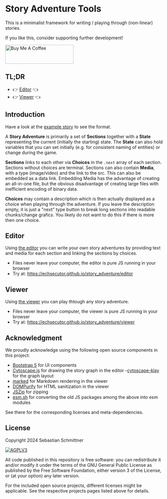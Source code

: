# Story Adventure Tools

This is a minimalist framework for writing / playing through (non-linear) stories.

If you like this, consider supporting further development!

<a href="https://www.buymeacoffee.com/Echsecutor" target="_blank"><img src="https://cdn.buymeacoffee.com/buttons/v2/default-yellow.png" alt="Buy Me A Coffee" style="height: 60px !important;width: 217px !important;" ></a>

## TL;DR

- 👉️ [Editor](https://echsecutor.github.io/story_adventure/editor)  👈️
- 👉️ [Viewer](https://echsecutor.github.io/story_adventure/viewer)  👈️


## Introduction

Have a look at the [example story](stories/example_story.json) to see the format.

A **Story Adventure** is primarily a set of **Sections** together with a **State** representing the current (initially the starting) state.
The **State** can also hold variables that you can set initially (e.g. for consistent naming of entities) or change during the game.

**Sections** links to each other via **Choices** in the `.next` array of each section. Sections without choices are terminal.
Sections can also contain **Media**, with a type (image/video) and the link to the src. This can also be embedded as a data link.
Embedding Media has the advantage of creating an all-in-one file, but the obvious disadvantage of creating large files with inefficient encoding of binary data.

**Choices** may contain a description which is then actually displayed as a choice when playing through the adventure.
If you leave the description empty, it is just a "next" type button to break long sections into readable chunks/change grafics. You likely do not want to do this if there is more then one choice.

## Editor

Using [the editor](./editor/) you can write your own story adventures by providing text and media for each section and linking the sections by choices.

- Files never leave your computer, the editor is pure JS running in your browser
- Try at: https://echsecutor.github.io/story_adventure/editor 

## Viewer

Using [the viewer](./viewer/) you can play thtough any story adventure.

- Files never leave your computer, the viewer is pure JS running in your browser
- Try at: https://echsecutor.github.io/story_adventure/viewer 


## Acknowledgment

We proudly acknowledge using the following open source components in this project:

- [Bootstrap 5](https://github.com/twbs/bootstrap) for UI components
- [Cytoscape.js](https://github.com/cytoscape/cytoscape.js) for drawing the story graph in the editor
  -[cytoscape-klay](https://github.com/cytoscape/cytoscape.js-klay) for the graph layout
- [marked](https://github.com/markedjs/marked) for Markdown rendering in the viewer
- [DOMPurify](https://github.com/cure53/DOMPurify) for HTML sanitization in the viewer
- [JSZip](https://github.com/Stuk/jszip) for zipping
- [esm.sh](https://github.com/esm-dev/esm.sh) for converting the old JS packages among the above into esm modules

See there for the corresponding licenses and meta-dependencies.

## License

Copyright 2024 Sebastian Schmittner

<a href="https://www.gnu.org/licenses/agpl-3.0.html">
<img alt="AGPLV3" style="border-width:0" src="https://www.gnu.org/graphics/agplv3-with-text-162x68.png" /><br />
</a>

All code published in this repository is free software: you can redistribute it and/or modify it under the terms of the
GNU General Public License as published by the Free Software Foundation, either version 3 of the License, or
(at your option) any later version.

For the included open source projects, different licenses might be applicable. See the respective projects pages listed above for details.
</a>
